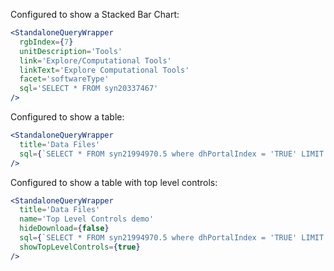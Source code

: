 Configured to show a Stacked Bar Chart:
```jsx
<StandaloneQueryWrapper
  rgbIndex={7}
  unitDescription='Tools'
  link='Explore/Computational Tools'
  linkText='Explore Computational Tools'
  facet='softwareType'
  sql='SELECT * FROM syn20337467'
/>
```

Configured to show a table:
```jsx
<StandaloneQueryWrapper
  title='Data Files'
  sql={`SELECT * FROM syn21994970.5 where dhPortalIndex = 'TRUE' LIMIT 10`}
/>
```

Configured to show a table with top level controls:
```jsx
<StandaloneQueryWrapper
  title='Data Files'
  name='Top Level Controls demo'
  hideDownload={false}
  sql={`SELECT * FROM syn21994970.5 where dhPortalIndex = 'TRUE' LIMIT 10`}
  showTopLevelControls={true}
/>
```